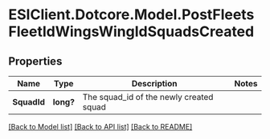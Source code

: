 # ESIClient.Dotcore.Model.PostFleetsFleetIdWingsWingIdSquadsCreated
## Properties

Name | Type | Description | Notes
------------ | ------------- | ------------- | -------------
**SquadId** | **long?** | The squad_id of the newly created squad | 

[[Back to Model list]](../README.md#documentation-for-models) [[Back to API list]](../README.md#documentation-for-api-endpoints) [[Back to README]](../README.md)

